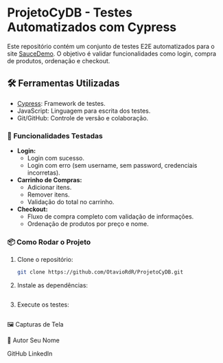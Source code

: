 # ProjetoCyDB - Testes Automatizados com Cypress

Este repositório contém um conjunto de testes E2E automatizados para o site [SauceDemo](https://www.saucedemo.com/v1/). O objetivo é validar funcionalidades como login, compra de produtos, ordenação e checkout.

## 🛠️ Ferramentas Utilizadas
- [Cypress](https://www.cypress.io/): Framework de testes.
- JavaScript: Linguagem para escrita dos testes.
- Git/GitHub: Controle de versão e colaboração.


### 🚀 Funcionalidades Testadas
- **Login:**
  - Login com sucesso.
  - Login com erro (sem username, sem password, credenciais incorretas).
- **Carrinho de Compras:**
  - Adicionar itens.
  - Remover itens.
  - Validação do total no carrinho.
- **Checkout:**
  - Fluxo de compra completo com validação de informações.
  - Ordenação de produtos por preço e nome.

### 📦 Como Rodar o Projeto
1. Clone o repositório:
   ```bash
   git clone https://github.com/OtavioRdR/ProjetoCyDB.git

2. Instale as dependências:
   ```npm install

3. Execute os testes:
   ```npx cypress open

🖼️ Capturas de Tela

👤 Autor
Seu Nome

GitHub
LinkedIn
